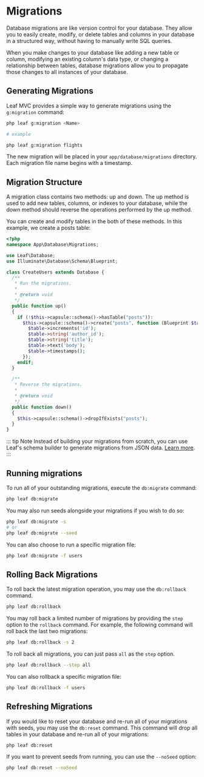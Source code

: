 # Migrations

<!-- ::: warning Schema v1 released 💚
We just released a new version of Leaf Schema which replaces migrations, seeds and factories. This documentation will remain here for legacy purposes. Check out the [new schema system](/docs/database/files) for more info.
::: -->

Database migrations are like version control for your database. They allow you to easily create, modify, or delete tables and columns in your database in a structured way, without having to manually write SQL queries.

When you make changes to your database like adding a new table or column, modifying an existing column's data type, or changing a relationship between tables, database migrations allow you to propagate those changes to all instances of your database.

## Generating Migrations

Leaf MVC provides a simple way to generate migrations using the `g:migration` command:

```bash
php leaf g:migration <Name>

# example

php leaf g:migration flights
```

The new migration will be placed in your `app/database/migrations` directory. Each migration file name begins with a timestamp.

## Migration Structure

A migration class contains two methods: up and down. The up method is used to add new tables, columns, or indexes to your database, while the down method should reverse the operations performed by the up method.

You can create and modify tables in the both of these methods. In this example, we create a posts table:

```php
<?php
namespace App\Database\Migrations;

use Leaf\Database;
use Illuminate\Database\Schema\Blueprint;

class CreateUsers extends Database {
  /**
   * Run the migrations.
   *
   * @return void
   */
  public function up()
  {
    if (!$this->capsule::schema()->hasTable("posts")):
      $this->capsule::schema()->create("posts", function (Blueprint $table) {
        $table->increments('id');
        $table->string('author_id');
        $table->string('title');
        $table->text('body');
        $table->timestamps();
      });
    endif;
  }

  /**
   * Reverse the migrations.
   *
   * @return void
   */
  public function down()
  {
    $this->capsule::schema()->dropIfExists("posts");
  }
}
```

::: tip Note
Instead of building your migrations from scratch, you can use Leaf's schema builder to generate migrations from JSON data. [Learn more](/docs/database/schema).
:::

## Running migrations

To run all of your outstanding migrations, execute the `db:migrate` command:

```bash
php leaf db:migrate
```

You may also run seeds alongside your migrations if you wish to do so:

```bash
php leaf db:migrate -s
# or
php leaf db:migrate --seed
```

You can also choose to run a specific migration file:

```bash
php leaf db:migrate -f users
```

## Rolling Back Migrations

To roll back the latest migration operation, you may use the `db:rollback` command.

```bash
php leaf db:rollback
```

You may roll back a limited number of migrations by providing the `step` option to the `rollback` command. For example, the following command will roll back the last two migrations:

```bash
php leaf db:rollback -s 2
```

To roll back all migrations, you can just pass `all` as the `step` option.

```bash
php leaf db:rollback --step all
```

You can also rollback a specific migration file:

```bash
php leaf db:rollback -f users
```

## Refreshing Migrations

If you would like to reset your database and re-run all of your migrations with seeds, you may use the `db:reset` command. This command will drop all tables in your database and re-run all of your migrations:

```bash
php leaf db:reset
```

If you want to prevent seeds from running, you can use the `--noSeed` option:

```bash
php leaf db:reset --noSeed
```
